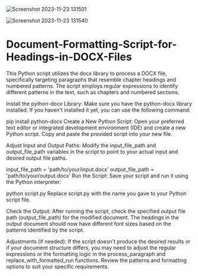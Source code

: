 
![Screenshot 2023-11-23 131501](https://github.com/catalog2003/Document-Formatting-Script-for-Headings-in-DOCX-Files/assets/83747762/1833466a-21fc-49ef-b2c4-7738cc749021)

![Screenshot 2023-11-23 131540](https://github.com/catalog2003/Document-Formatting-Script-for-Headings-in-DOCX-Files/assets/83747762/3ce35019-82fb-4665-992c-4aa1dae0cfc7)


# Document-Formatting-Script-for-Headings-in-DOCX-Files
This Python script utilizes the docx library to process a DOCX file, specifically targeting paragraphs that resemble chapter headings and numbered patterns. The script employs regular expressions to identify different patterns in the text, such as chapters and numbered sections. 

Install the python-docx Library:
Make sure you have the python-docx library installed. If you haven't installed it yet, you can use the following command:


pip install python-docx
Create a New Python Script:
Open your preferred text editor or integrated development environment (IDE) and create a new Python script. Copy and paste the provided script into your new file.

Adjust Input and Output Paths:
Modify the input_file_path and output_file_path variables in the script to point to your actual input and desired output file paths.


input_file_path = 'path/to/your/input.docx'
output_file_path = 'path/to/your/output.docx'
Run the Script:
Save your script and run it using the Python interpreter:


python script.py
Replace script.py with the name you gave to your Python script file.

Check the Output:
After running the script, check the specified output file path (output_file_path) for the modified document. The headings in the output document should now have different font sizes based on the patterns identified by the script.

Adjustments (if needed):
If the script doesn't produce the desired results or if your document structure differs, you may need to adjust the regular expressions or the formatting logic in the process_paragraph and replace_with_formatted_run functions. Review the patterns and formatting options to suit your specific requirements.
